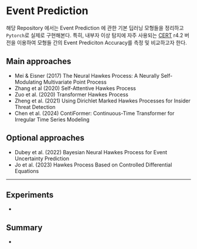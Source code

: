 # Event Prediction


해당 Repository 에서는 Event Prediction 에 관한 기본 딥러닝 모형들을 정리하고 `Pytorch`로 실제로 구현해본다. 특히, 내부자 이상 탐지에 자주 사용되는 [CERT](https://kilthub.cmu.edu/articles/dataset/Insider_Threat_Test_Dataset/12841247) r4.2 버전을 이용하여 모형들 간의 Event Prediciton Accuracy를 측정 및 비교하고자 한다.  

## Main approaches
- Mei & Eisner (2017) The Neural Hawkes Process: A Neurally Self-Modulating Multivariate Point Process
- Zhang et al (2020) Self-Attentive Hawkes Process
- Zuo et al. (2020) Transformer Hawkes Process
- Zheng et al. (2021) Using Dirichlet Marked Hawkes Processes for Insider Threat Detection
- Chen et al. (2024) ContiFormer: Continuous-Time Transformer for Irregular Time Series Modeling

## Optional approaches
- Dubey et al. (2022) Bayesian Neural Hawkes Process for Event Uncertainty Prediction
- Jo et al. (2023) Hawkes Process Based on Controlled Differential Equations

-----------------

## Experiments
-

## Summary
-
